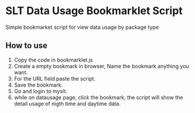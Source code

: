# SLT Data Usage Bookmarklet Script
Simple bookmarket script for view data usage by package type

How to use
-----------------
1. Copy the code in bookmarklet.js
2. Create a empty bookmark in browser, Name the bookmark anything you want.
3. For the URL field paste the script.
4. Save the bookmark.
5. Go and login to myslt.
6. while on datausage page, click the bookmark, the script will show the detail usage of nigth time and daytime data.
